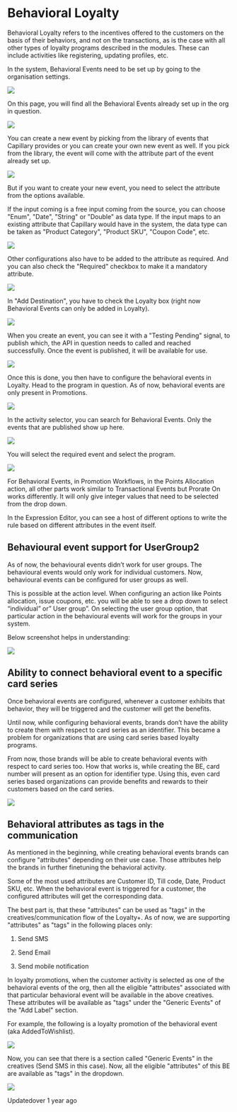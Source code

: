 # Behavioral Loyalty

Behavioral Loyalty refers to the incentives offered to the customers on the basis of their behaviors, and not on the transactions, as is the case with all other types of loyalty programs described in the modules. These can include activities like registering, updating profiles, etc.

In the system, Behavioral Events need to be set up by going to the organisation settings.

![](https://files.readme.io/40ab923-Screenshot_182.png)

On this page, you will find all the Behavioral Events already set up in the org in question.

![](https://files.readme.io/8920ceb-Screenshot_183.png)

You can create a new event by picking from the library of events that Capillary provides or you can create your own new event as well. If you pick from the library, the event will come with the attribute part of the event already set up.

![](https://files.readme.io/2d0e2ac-Screenshot_184.png)

But if you want to create your new event, you need to select the attribute from the options available.

If the input coming is a free input coming from the source, you can choose "Enum", "Date", "String" or "Double" as data type. If the input maps to an existing attribute that Capillary would have in the system, the data type can be taken as "Product Category", "Product SKU", "Coupon Code", etc.

![](https://files.readme.io/1f07843-Screenshot_189.png)

Other configurations also have to be added to the attribute as required. And you can also check the "Required" checkbox to make it a mandatory attribute.

![](https://files.readme.io/917ded4-Screenshot_186.png)

In "Add Destination", you have to check the Loyalty box (right now Behavioral Events can only be added in Loyalty).

![](https://files.readme.io/583cba4-Screenshot_187.png)

When you create an event, you can see it with a "Testing Pending" signal, to publish which, the API in question needs to called and reached successfully. Once the event is published, it will be available for use.

![](https://files.readme.io/9ded3f9-Screenshot_188.png)

Once this is done, you then have to configure the behavioral events in Loyalty. Head to the program in question. As of now, behavioral events are only present in Promotions.

![](https://files.readme.io/0c3e210-Screenshot_192.png)

In the activity selector, you can search for Behavioral Events. Only the events that are published show up here.

![](https://files.readme.io/17d9db1-Screenshot_193.png)

You will select the required event and select the program.

![](https://files.readme.io/89ee15d-Screenshot_191.png)

For Behavioral Events, in Promotion Workflows, in the Points Allocation action, all other parts work similar to Transactional Events but Prorate On works differently. It will only give integer values that need to be selected from the drop down.

In the Expression Editor, you can see a host of different options to write the rule based on different attributes in the event itself.

## Behavioural event support for UserGroup2

As of now, the behavioural events didn’t work for user groups. The behavioural events would only work for individual customers. Now, behavioural events can be configured for user groups as well.

This is possible at the action level. When configuring an action like Points allocation, issue coupons, etc. you will be able to see a drop down to select “individual” or” User group”. On selecting the user group option, that particular action in the behavioural events will work for the groups in your system.

Below screenshot helps in understanding:

![](https://files.readme.io/2777b20-Screenshot_2023-04-04_at_5.48.38_PM.png)

## Ability to connect behavioral event to a specific card series

Once behavioral events are configured, whenever a customer exhibits that behavior, they will be triggered and the customer will get the benefits.

Until now, while configuring behavioral events, brands don’t have the ability to create them with respect to card series as an identifier. This became a problem for organizations that are using card series based loyalty programs.

From now, those brands will be able to create behavioral events with respect to card series too. How that works is, while creating the BE, card number will present as an option for identifier type. Using this, even card series based organizations can provide benefits and rewards to their customers based on the card series.

![](https://files.readme.io/b5d8fbe-Screenshot_2023-05-29_at_2.04.38_PM.png)

## Behavioral attributes as tags in the communication

As mentioned in the beginning, while creating behavioral events brands can configure "attributes" depending on their use case. Those attributes help the brands in further finetuning the behavioral activity.

Some of the most used attributes are Customer ID, Till code, Date, Product SKU, etc. When the behavioral event is triggered for a customer, the configured attributes will get the corresponding data.

The best part is, that these "attributes" can be used as "tags" in the creatives/communication flow of the Loyalty+. As of now, we are supporting "attributes" as "tags" in the following places only:

1. Send SMS

2. Send Email

3. Send mobile notification

In loyalty promotions, when the customer activity is selected as one of the behavioral events of the org, then all the eligible "attributes" associated with that particular behavioral event will be available in the above creatives. These attributes will be available as "tags" under the "Generic Events" of the "Add Label" section.

For example, the following is a loyalty promotion of the behavioral event (aka AddedToWishlist).

![](https://files.readme.io/1145504-Screenshot_2023-10-09_at_6.05.22_PM.png)

Now, you can see that there is a section called "Generic Events" in the creatives (Send SMS in this case). Now, all the eligible "attributes" of this BE are available as "tags" in the dropdown.

![](https://files.readme.io/45a3afd-Screenshot_2023-10-09_at_6.18.54_PM.png)

Updatedover 1 year ago